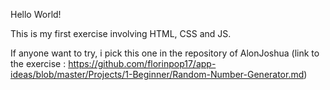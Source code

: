 Hello World!

This is my first exercise involving HTML, CSS and JS.

If anyone want to try, i pick this one in the repository of AlonJoshua
(link to the exercise : https://github.com/florinpop17/app-ideas/blob/master/Projects/1-Beginner/Random-Number-Generator.md)
